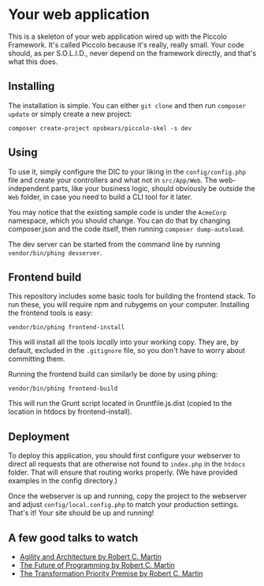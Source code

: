 # Your web application

This is a skeleton of your web application wired up with the Piccolo Framework. It's called Piccolo because it's 
really, really small. Your code should, as per S.O.L.I.D., never depend on the framework directly, and that's what 
this does.

## Installing

The installation is simple. You can either `git clone` and then run `composer update` or simply create a new project:

```
composer create-project opsbears/piccolo-skel -s dev
```

## Using

To use it, simply configure the DIC to your liking in the `config/config.php` file and create your controllers and 
what not in `src/App/Web`. The web-independent parts, like your business logic, should obviously be outside the `Web`
folder, in case you need to build a CLI tool for it later.

You may notice that the existing sample code is under the `AcmeCorp` namespace, which you should change. You can do 
that by changing composer.json and the code itself, then running `composer dump-autoload`.

The dev server can be started from the command line by running `vendor/bin/phing devserver`.

## Frontend build

This repository includes some basic tools for building the frontend stack. To run these, you will require npm and 
rubygems on your computer. Installing the frontend tools is easy:

```
vendor/bin/phing frontend-install
```

This will install all the tools *locally* into your working copy. They are, by default, excluded in the `.gitignore`
file, so you don't have to worry about committing them.

Running the frontend build can similarly be done by using phing:

```
vendor/bin/phing frontend-build
```

This will run the Grunt script located in Gruntfile.js.dist (copied to the location in htdocs by frontend-install).

## Deployment

To deploy this application, you should first configure your webserver to direct all requests that are otherwise not 
found to `index.php` in the `htdocs` folder. That will ensure that routing works properly. (We have provided examples
in the config directory.)

Once the webserver is up and running, copy the project to the webserver and adjust `config/local.config.php` to match
your production settings. That's it! Your site should be up and running! 

## A few good talks to watch

- [Agility and Architecture by Robert C. Martin](https://www.youtube.com/watch?v=0oGpWmS0aYQ)
- [The Future of Programming by Robert C. Martin](https://www.youtube.com/watch?v=9Xy3QC7yxJw)
- [The Transformation Priority Premise by Robert C. Martin](https://www.youtube.com/watch?v=B93QezwTQpI)
